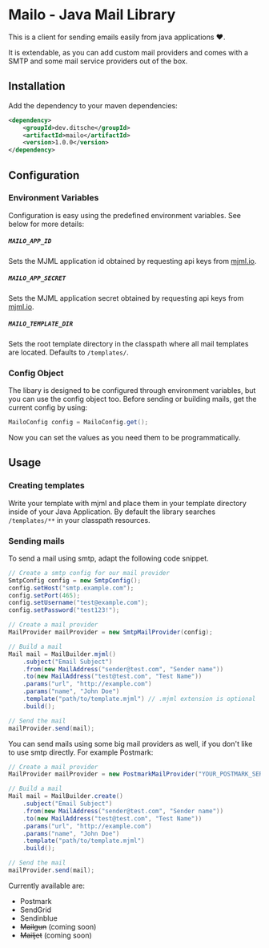 # Mailo - Java Mail Library

This is a client for sending emails easily from java applications :heart:.

It is extendable, as you can add custom mail providers and comes with a SMTP and some mail service providers out of the box.

## Installation
Add the dependency to your maven dependencies:

```xml
<dependency>
    <groupId>dev.ditsche</groupId>
    <artifactId>mailo</artifactId>
    <version>1.0.0</version>
</dependency>
```

## Configuration

### Environment Variables
Configuration is easy using the predefined environment variables. See below for more details:

##### `MAILO_APP_ID`
Sets the MJML application id obtained by requesting api keys from [mjml.io](mjml.io).

##### `MAILO_APP_SECRET`
Sets the MJML application secret obtained by requesting api keys from [mjml.io](mjml.io).

##### `MAILO_TEMPLATE_DIR`
Sets the root template directory in the classpath where all mail templates are located. 
Defaults to `/templates/`.

### Config Object
The libary is designed to be configured through environment variables, but you can use the config object too. Before sending or
building mails, get the current config by using:

```java
MailoConfig config = MailoConfig.get();
```

Now you can set the values as you need them to be programmatically.


## Usage

### Creating templates
Write your template with mjml and place them in your template directory inside of your Java Application. By default the library
searches `/templates/**` in your classpath resources.

### Sending mails
To send a mail using smtp, adapt the following code snippet.

```java
// Create a smtp config for our mail provider
SmtpConfig config = new SmtpConfig();
config.setHost("smtp.example.com");
config.setPort(465);
config.setUsername("test@example.com");
config.setPassword("test123!");

// Create a mail provider
MailProvider mailProvider = new SmtpMailProvider(config);

// Build a mail
Mail mail = MailBuilder.mjml()
    .subject("Email Subject")
    .from(new MailAddress("sender@test.com", "Sender name"))
    .to(new MailAddress("test@test.com", "Test Name"))
    .params("url", "http://example.com")
    .params("name", "John Doe")
    .template("path/to/template.mjml") // .mjml extension is optional
    .build();

// Send the mail
mailProvider.send(mail);
```

You can send mails using some big mail providers as well, if you don't like to use smtp directly. For example Postmark:
```java
// Create a mail provider
MailProvider mailProvider = new PostmarkMailProvider("YOUR_POSTMARK_SERVER_TOKEN");

// Build a mail
Mail mail = MailBuilder.create()
    .subject("Email Subject")
    .from(new MailAddress("sender@test.com", "Sender name"))
    .to(new MailAddress("test@test.com", "Test Name"))
    .params("url", "http://example.com")
    .params("name", "John Doe")
    .template("path/to/template.mjml")
    .build();

// Send the mail
mailProvider.send(mail);
```

Currently available are:
* Postmark
* SendGrid
* Sendinblue
* ~~Mailgun~~ (coming soon)
* ~~Mailjet~~ (coming soon)